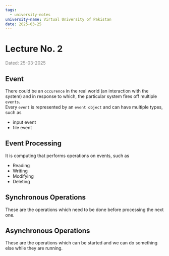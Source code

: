 ```yaml
---
tags:
  - university-notes
university-name: Virtual University of Pakistan
date: 2025-03-25
---
```


# Lecture No. 2

<span style="color: gray;">Dated: 25-03-2025</span>

## Event

There could be an `occurence` in the real world (an interaction with the system) and in response to which, the particular system fires off multiple `events`.  
Every `event` is represented by an `event object` and can have multiple types, such as

- input event
- file event

## Event Processing

It is computing that performs operations on events, such as

- Reading
- Writing
- Modifying
- Deleting

## Synchronous Operations

These are the operations which need to be done before processing the next one.

## Asynchronous Operations

These are the operations which can be started and we can do something else while they are running.